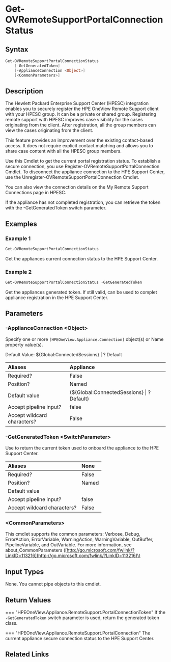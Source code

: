 ﻿---
description: Get appliance connection status to HPE Support Center
---

# Get-OVRemoteSupportPortalConnectionStatus

## Syntax

```powershell
Get-OVRemoteSupportPortalConnectionStatus
    [-GetGeneratedToken]
    [-ApplianceConnection <Object>]
    [<CommonParameters>]
```

## Description

The Hewlett Packard Enterprise Support Center (HPESC) integration enables you to securely register the HPE OneView Remote Support client with your HPESC group. It can be a private or shared group. Registering remote support with HPESC improves case visibility for the cases originating from the client. After registration, all the group members can view the cases originating from the client.

This feature provides an improvement over the existing contact-based access. It does not require explicit contact matching and allows you to share case content with all the HPESC group members.

Use this Cmdlet to get the current portal registration status.  To establish a secure connection, you use Register-OVRemoteSupportPortalConnection Cmdlet.  To disconnect the appliance connection to the HPE Support Center, use the Unregister-OVRemoteSupportPortalConnection Cmdlet.

You can also view the connection details on the My Remote Support Connections page in HPESC.

If the appliance has not completed registration, you can retrieve the token with the -GetGeneratedToken switch parameter.

## Examples

###  Example 1 

```powershell
Get-OVRemoteSupportPortalConnectionStatus

```

Get the appliances current connection status to the HPE Support Center.

###  Example 2 

```powershell
Get-OVRemoteSupportPortalConnectionStatus -GetGeneratedToken

```

Get the appliances generated token.  If still valid, can be used to complet appliance registration in the HPE Support Center.

## Parameters

### -ApplianceConnection &lt;Object&gt;

Specify one or more `[HPEOneView.Appliance.Connection]` object(s) or Name property value(s).

Default Value: ${Global:ConnectedSessions} | ? Default

| Aliases | Appliance |
| :--- | :--- |
| Required? | False |
| Position? | Named |
| Default value | (${Global:ConnectedSessions} &vert; ? Default) |
| Accept pipeline input? | false |
| Accept wildcard characters? | False |

### -GetGeneratedToken &lt;SwitchParameter&gt;

Use to return the current token used to onboard the appliance to the HPE Support Center.

| Aliases | None |
| :--- | :--- |
| Required? | False |
| Position? | Named |
| Default value |  |
| Accept pipeline input? | false |
| Accept wildcard characters? | False |

### &lt;CommonParameters&gt;

This cmdlet supports the common parameters: Verbose, Debug, ErrorAction, ErrorVariable, WarningAction, WarningVariable, OutBuffer, PipelineVariable, and OutVariable. For more information, see about\_CommonParameters \([http://go.microsoft.com/fwlink/?LinkID=113216](http://go.microsoft.com/fwlink/?LinkID=113216)\)

## Input Types

None.  You cannot pipe objects to this cmdlet.


## Return Values

=== "HPEOneView.Appliance.RemoteSupport.PortalConnectionToken"
    If the `-GetGeneratedToken` switch parameter is used, return the generated token class.
    
    

=== "HPEOneView.Appliance.RemoteSupport.PortalConnection"
    The current appliance secure connection status to the HPE Support Center.
    
    

## Related Links

